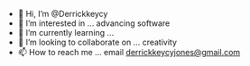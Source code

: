 - 👋 Hi, I’m @Derrickkeycy
- 👀 I’m interested in ... advancing software 
- 🌱 I’m currently learning ...
- 💞️ I’m looking to collaborate on ... creativity 
- 📫 How to reach me ... email derrickkeycyjones@gmail.com

<!---
Derrickkeycy/Derrickkeycy is a ✨ special ✨ repository because its `README.md` (this file) appears on your GitHub profile.
You can click the Preview link to take a look at your changes.
--->
